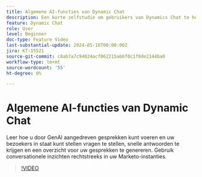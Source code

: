 ```yaml
---
title: Algemene AI-functies van Dynamic Chat
description: Een korte zelfstudie om gebruikers van Dynamics Chat te helpen gebruik te maken van functies die door GenAI worden gevoed
feature: Dynamic Chat
role: User
level: Beginner
doc-type: Feature Video
last-substantial-update: 2024-05-16T00:00:00Z
jira: KT-15521
source-git-commit: c8ab7a7c94024acf062215ab6f0c1f0de2144ba0
workflow-type: tm+mt
source-wordcount: '55'
ht-degree: 0%

---
```



# Algemene AI-functies van Dynamic Chat

Leer hoe u door GenAI aangedreven gesprekken kunt voeren en uw bezoekers in staat kunt stellen vragen te stellen, snelle antwoorden te krijgen en een overzicht voor uw gesprekken te genereren. Gebruik conversationele inzichten rechtstreeks in uw Marketo-instanties.

>[!VIDEO](https://video.tv.adobe.com/v/3454477/?learn=on&captions=dut)
